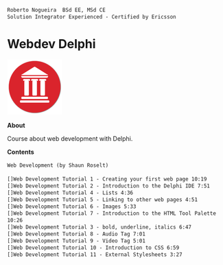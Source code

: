 ```
Roberto Nogueira  BSd EE, MSd CE
Solution Integrator Experienced - Certified by Ericsson
```

# Webdev Delphi

![ebook_cover](images/delphi.png)

**About**

Course about web development with Delphi.

**Contents**

```
Web Development (by Shaun Roselt)
  
[]Web Development Tutorial 1 - Creating your first web page 10:19
[]Web Development Tutorial 2 - Introduction to the Delphi IDE 7:51
[]Web Development Tutorial 4 - Lists 4:36
[]Web Development Tutorial 5 - Linking to other web pages 4:51
[]Web Development Tutorial 6 - Images 5:33
[]Web Development Tutorial 7 - Introduction to the HTML Tool Palette 10:26 
[]Web Development Tutorial 3 - bold, underline, italics 6:47
[]Web Development Tutorial 8 - Audio Tag 7:01
[]Web Development Tutorial 9 - Video Tag 5:01
[]Web Development Tutorial 10 - Introduction to CSS 6:59
[]Web Development Tutorial 11 - External Stylesheets 3:27
```
